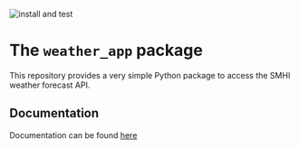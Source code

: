 ![install and test](https://github.com/simonpf/weather_app_solutions/workflows/install_and_test/badge.svg)

# The `weather_app` package

This repository provides a very simple Python package to access the SMHI weather forecast
API.

## Documentation

Documentation can be found [here](https://simonpf.github.com/weather_app_solution)


